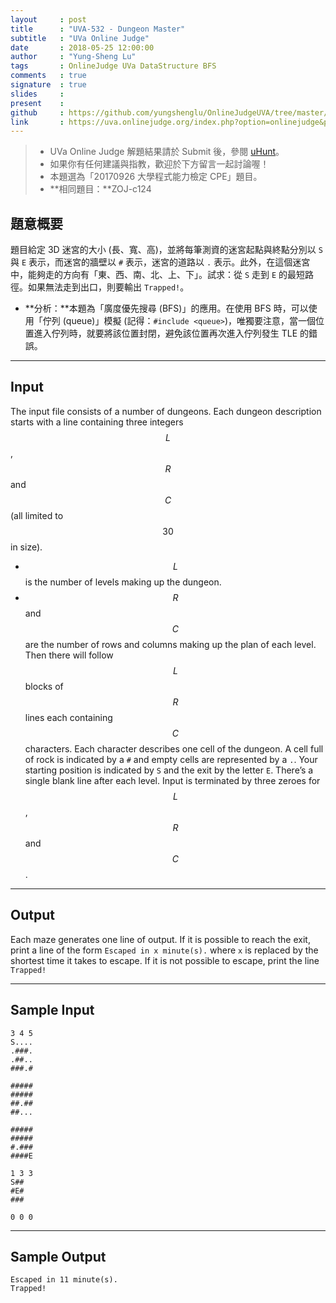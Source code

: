 ```yaml
---
layout     : post
title      : "UVA-532 - Dungeon Master"
subtitle   : "UVa Online Judge"
date       : 2018-05-25 12:00:00
author     : "Yung-Sheng Lu"
tags       : OnlineJudge UVa DataStructure BFS
comments   : true
signature  : true
slides     : 
present    :
github     : https://github.com/yungshenglu/OnlineJudgeUVA/tree/master/UVA-532
link       : https://uva.onlinejudge.org/index.php?option=onlinejudge&page=show_problem&problem=473
---
```


> * UVa Online Judge 解題結果請於 Submit 後，參閱 [uHunt](https://uhunt.onlinejudge.org/)。
> * 如果你有任何建議與指教，歡迎於下方留言一起討論喔！
> * 本題選為「20170926 大學程式能力檢定 CPE」題目。
> * **相同題目：**ZOJ-c124

## 題意概要

題目給定 3D 迷宮的大小 (長、寬、高)，並將每筆測資的迷宮起點與終點分別以 `S` 與 `E` 表示，而迷宮的牆壁以 `#` 表示，迷宮的道路以 `.` 表示。此外，在這個迷宮中，能夠走的方向有「東、西、南、北、上、下」。試求：從 `S` 走到 `E` 的最短路徑。如果無法走到出口，則要輸出 `Trapped!`。
* **分析：**本題為「廣度優先搜尋 (BFS)」的應用。在使用 BFS 時，可以使用「佇列 (queue)」模擬 (記得：`#include <queue>`)，唯獨要注意，當一個位置進入佇列時，就要將該位置封閉，避免該位置再次進入佇列發生 TLE 的錯誤。

---
## Input

The input file consists of a number of dungeons. Each dungeon description starts with a line containing three integers $$L$$, $$R$$ and $$C$$ (all limited to $$30$$ in size).
* $$L$$ is the number of levels making up the dungeon.
* $$R$$ and $$C$$ are the number of rows and columns making up the plan of each level.
Then there will follow $$L$$ blocks of $$R$$ lines each containing $$C$$ characters. Each character describes one cell of the dungeon. A cell full of rock is indicated by a `#` and empty cells are represented by a `.`. Your starting position is indicated by `S` and the exit by the letter `E`. There’s a single blank line after each level. Input is terminated by three zeroes for $$L$$, $$R$$ and $$C$$.

---
## Output

Each maze generates one line of output. If it is possible to reach the exit, print a line of the form
`Escaped in x minute(s).`
where `x` is replaced by the shortest time it takes to escape.
If it is not possible to escape, print the line
`Trapped!`

---
## Sample Input

```
3 4 5
S....
.###.
.##..
###.#

#####
#####
##.##
##...

#####
#####
#.###
####E

1 3 3
S##
#E#
###

0 0 0
```

---
## Sample Output

```
Escaped in 11 minute(s).
Trapped!
```